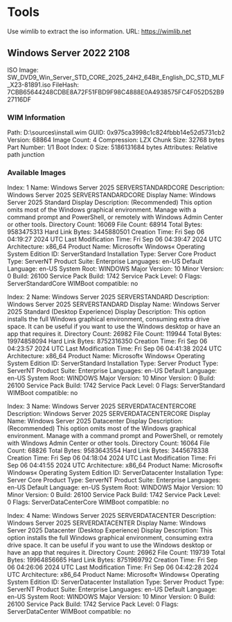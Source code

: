 # Tools

Use wimlib to extract the iso information.
URL: <https://wimlib.net>

## Windows Server 2022 2108

ISO Image: SW_DVD9_Win_Server_STD_CORE_2025_24H2_64Bit_English_DC_STD_MLF_X23-81891.iso
FileHash: 7CBB65644248CDBE8A72F51FBD9F98C4888E0A4938575FC4F052D52B927116DF

### WIM Information

Path: D:\sources\install.wim
GUID: 0x975ca3998c1c824fbbb14e52d5731cb2
Version: 68864
Image Count: 4
Compression: LZX
Chunk Size: 32768 bytes
Part Number: 1/1
Boot Index: 0
Size: 5186131684 bytes
Attributes: Relative path junction

### Available Images

Index: 1
Name: Windows Server 2025 SERVERSTANDARDCORE
Description: Windows Server 2025 SERVERSTANDARDCORE
Display Name: Windows Server 2025 Standard
Display Description: (Recommended) This option omits most of the Windows graphical environment. Manage with a command prompt and PowerShell, or remotely with Windows Admin Center or other tools.
Directory Count: 16069
File Count: 68914
Total Bytes: 9583475313
Hard Link Bytes: 3445880501
Creation Time: Fri Sep 06 04:19:27 2024 UTC
Last Modification Time: Fri Sep 06 04:39:47 2024 UTC
Architecture: x86_64
Product Name: Microsoft« Windows« Operating System
Edition ID: ServerStandard
Installation Type: Server Core
Product Type: ServerNT
Product Suite: Enterprise
Languages: en-US
Default Language: en-US
System Root: WINDOWS
Major Version: 10
Minor Version: 0
Build: 26100
Service Pack Build: 1742
Service Pack Level: 0
Flags: ServerStandardCore
WIMBoot compatible: no

Index: 2
Name: Windows Server 2025 SERVERSTANDARD
Description: Windows Server 2025 SERVERSTANDARD
Display Name: Windows Server 2025 Standard (Desktop Experience)
Display Description: This option installs the full Windows graphical environment, consuming extra drive space. It can be useful if you want to use the Windows desktop or have an app that requires it.
Directory Count: 26982
File Count: 119944
Total Bytes: 19974858094
Hard Link Bytes: 8752316350
Creation Time: Fri Sep 06 04:23:57 2024 UTC
Last Modification Time: Fri Sep 06 04:41:38 2024 UTC
Architecture: x86_64
Product Name: Microsoft« Windows« Operating System
Edition ID: ServerStandard
Installation Type: Server
Product Type: ServerNT
Product Suite: Enterprise
Languages: en-US
Default Language: en-US
System Root: WINDOWS
Major Version: 10
Minor Version: 0
Build: 26100
Service Pack Build: 1742
Service Pack Level: 0
Flags: ServerStandard
WIMBoot compatible: no

Index: 3
Name: Windows Server 2025 SERVERDATACENTERCORE
Description: Windows Server 2025 SERVERDATACENTERCORE
Display Name: Windows Server 2025 Datacenter
Display Description: (Recommended) This option omits most of the Windows graphical environment. Manage with a command prompt and PowerShell, or remotely with Windows Admin Center or other tools.
Directory Count: 16064
File Count: 68826
Total Bytes: 9583643554
Hard Link Bytes: 3445678338
Creation Time: Fri Sep 06 04:18:04 2024 UTC
Last Modification Time: Fri Sep 06 04:41:55 2024 UTC
Architecture: x86_64
Product Name: Microsoft« Windows« Operating System
Edition ID: ServerDatacenter
Installation Type: Server Core
Product Type: ServerNT
Product Suite: Enterprise
Languages: en-US
Default Language: en-US
System Root: WINDOWS
Major Version: 10
Minor Version: 0
Build: 26100
Service Pack Build: 1742
Service Pack Level: 0
Flags: ServerDataCenterCore
WIMBoot compatible: no

Index: 4
Name: Windows Server 2025 SERVERDATACENTER
Description: Windows Server 2025 SERVERDATACENTER
Display Name: Windows Server 2025 Datacenter (Desktop Experience)
Display Description: This option installs the full Windows graphical environment, consuming extra drive space. It can be useful if you want to use the Windows desktop or have an app that requires it.
Directory Count: 26962
File Count: 119739
Total Bytes: 19964856665
Hard Link Bytes: 8751969792
Creation Time: Fri Sep 06 04:26:06 2024 UTC
Last Modification Time: Fri Sep 06 04:42:28 2024 UTC
Architecture: x86_64
Product Name: Microsoft« Windows« Operating System
Edition ID: ServerDatacenter
Installation Type: Server
Product Type: ServerNT
Product Suite: Enterprise
Languages: en-US
Default Language: en-US
System Root: WINDOWS
Major Version: 10
Minor Version: 0
Build: 26100
Service Pack Build: 1742
Service Pack Level: 0
Flags: ServerDataCenter
WIMBoot compatible: no
